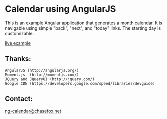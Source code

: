 Calendar using AngularJS
==============================

This is an example Angular application that generates a month
calendar.  It is navigable using simple "back", "next", and
"today" links.  The starting day is customizable.

[live example](http://chasefox.net/ng-calendar/)

Thanks:
-------

    AngularJS (http://angularjs.org/)
    Moment.js  (http://momentjs.com/)
    JQuery and JQueryUI (http://jquery.com/)
    Google CDN (https://developers.google.com/speed/libraries/devguide)

Contact:
--------

ng-calendar@chasefox.net